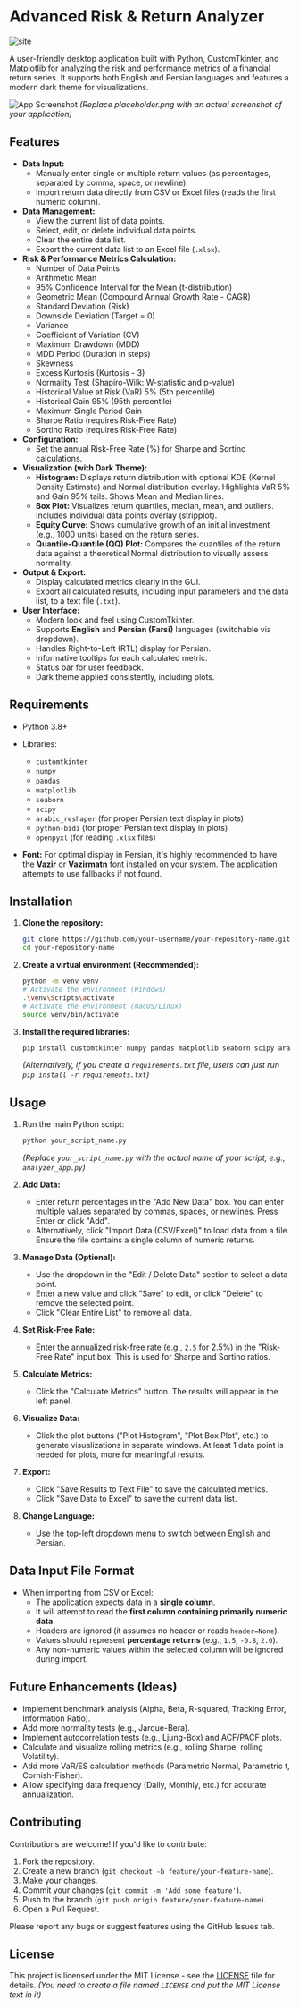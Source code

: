 # Advanced Risk & Return Analyzer

![ site ]((https://github.com/sinaha81/cfa-calc/blob/main/image.png)(https://sinaha81.github.io/cfa-calc/))

A user-friendly desktop application built with Python, CustomTkinter, and Matplotlib for analyzing the risk and performance metrics of a financial return series. It supports both English and Persian languages and features a modern dark theme for visualizations.

![App Screenshot](https://github.com/sinaha81/cfa-calc/blob/main/image.png)
*(Replace placeholder.png with an actual screenshot of your application)*

## Features

*   **Data Input:**
    *   Manually enter single or multiple return values (as percentages, separated by comma, space, or newline).
    *   Import return data directly from CSV or Excel files (reads the first numeric column).
*   **Data Management:**
    *   View the current list of data points.
    *   Select, edit, or delete individual data points.
    *   Clear the entire data list.
    *   Export the current data list to an Excel file (`.xlsx`).
*   **Risk & Performance Metrics Calculation:**
    *   Number of Data Points
    *   Arithmetic Mean
    *   95% Confidence Interval for the Mean (t-distribution)
    *   Geometric Mean (Compound Annual Growth Rate - CAGR)
    *   Standard Deviation (Risk)
    *   Downside Deviation (Target = 0)
    *   Variance
    *   Coefficient of Variation (CV)
    *   Maximum Drawdown (MDD)
    *   MDD Period (Duration in steps)
    *   Skewness
    *   Excess Kurtosis (Kurtosis - 3)
    *   Normality Test (Shapiro-Wilk: W-statistic and p-value)
    *   Historical Value at Risk (VaR) 5% (5th percentile)
    *   Historical Gain 95% (95th percentile)
    *   Maximum Single Period Gain
    *   Sharpe Ratio (requires Risk-Free Rate)
    *   Sortino Ratio (requires Risk-Free Rate)
*   **Configuration:**
    *   Set the annual Risk-Free Rate (%) for Sharpe and Sortino calculations.
*   **Visualization (with Dark Theme):**
    *   **Histogram:** Displays return distribution with optional KDE (Kernel Density Estimate) and Normal distribution overlay. Highlights VaR 5% and Gain 95% tails. Shows Mean and Median lines.
    *   **Box Plot:** Visualizes return quartiles, median, mean, and outliers. Includes individual data points overlay (stripplot).
    *   **Equity Curve:** Shows cumulative growth of an initial investment (e.g., 1000 units) based on the return series.
    *   **Quantile-Quantile (QQ) Plot:** Compares the quantiles of the return data against a theoretical Normal distribution to visually assess normality.
*   **Output & Export:**
    *   Display calculated metrics clearly in the GUI.
    *   Export all calculated results, including input parameters and the data list, to a text file (`.txt`).
*   **User Interface:**
    *   Modern look and feel using CustomTkinter.
    *   Supports **English** and **Persian (Farsi)** languages (switchable via dropdown).
    *   Handles Right-to-Left (RTL) display for Persian.
    *   Informative tooltips for each calculated metric.
    *   Status bar for user feedback.
    *   Dark theme applied consistently, including plots.

## Requirements

*   Python 3.8+
*   Libraries:
    *   `customtkinter`
    *   `numpy`
    *   `pandas`
    *   `matplotlib`
    *   `seaborn`
    *   `scipy`
    *   `arabic_reshaper` (for proper Persian text display in plots)
    *   `python-bidi` (for proper Persian text display in plots)
    *   `openpyxl` (for reading `.xlsx` files)

*   **Font:** For optimal display in Persian, it's highly recommended to have the **Vazir** or **Vazirmatn** font installed on your system. The application attempts to use fallbacks if not found.

## Installation

1.  **Clone the repository:**
    ```bash
    git clone https://github.com/your-username/your-repository-name.git
    cd your-repository-name
    ```
2.  **Create a virtual environment (Recommended):**
    ```bash
    python -m venv venv
    # Activate the environment (Windows)
    .\venv\Scripts\activate
    # Activate the environment (macOS/Linux)
    source venv/bin/activate
    ```
3.  **Install the required libraries:**
    ```bash
    pip install customtkinter numpy pandas matplotlib seaborn scipy arabic_reshaper python-bidi openpyxl
    ```
    *(Alternatively, if you create a `requirements.txt` file, users can just run `pip install -r requirements.txt`)*

## Usage

1.  Run the main Python script:
    ```bash
    python your_script_name.py
    ```
    *(Replace `your_script_name.py` with the actual name of your script, e.g., `analyzer_app.py`)*

2.  **Add Data:**
    *   Enter return percentages in the "Add New Data" box. You can enter multiple values separated by commas, spaces, or newlines. Press Enter or click "Add".
    *   Alternatively, click "Import Data (CSV/Excel)" to load data from a file. Ensure the file contains a single column of numeric returns.
3.  **Manage Data (Optional):**
    *   Use the dropdown in the "Edit / Delete Data" section to select a data point.
    *   Enter a new value and click "Save" to edit, or click "Delete" to remove the selected point.
    *   Click "Clear Entire List" to remove all data.
4.  **Set Risk-Free Rate:**
    *   Enter the annualized risk-free rate (e.g., `2.5` for 2.5%) in the "Risk-Free Rate" input box. This is used for Sharpe and Sortino ratios.
5.  **Calculate Metrics:**
    *   Click the "Calculate Metrics" button. The results will appear in the left panel.
6.  **Visualize Data:**
    *   Click the plot buttons ("Plot Histogram", "Plot Box Plot", etc.) to generate visualizations in separate windows. At least 1 data point is needed for plots, more for meaningful results.
7.  **Export:**
    *   Click "Save Results to Text File" to save the calculated metrics.
    *   Click "Save Data to Excel" to save the current data list.
8.  **Change Language:**
    *   Use the top-left dropdown menu to switch between English and Persian.

## Data Input File Format

*   When importing from CSV or Excel:
    *   The application expects data in a **single column**.
    *   It will attempt to read the **first column containing primarily numeric data**.
    *   Headers are ignored (it assumes no header or reads `header=None`).
    *   Values should represent **percentage returns** (e.g., `1.5`, `-0.8`, `2.0`).
    *   Any non-numeric values within the selected column will be ignored during import.

## Future Enhancements (Ideas)

*   Implement benchmark analysis (Alpha, Beta, R-squared, Tracking Error, Information Ratio).
*   Add more normality tests (e.g., Jarque-Bera).
*   Implement autocorrelation tests (e.g., Ljung-Box) and ACF/PACF plots.
*   Calculate and visualize rolling metrics (e.g., rolling Sharpe, rolling Volatility).
*   Add more VaR/ES calculation methods (Parametric Normal, Parametric t, Cornish-Fisher).
*   Allow specifying data frequency (Daily, Monthly, etc.) for accurate annualization.

## Contributing

Contributions are welcome! If you'd like to contribute:

1.  Fork the repository.
2.  Create a new branch (`git checkout -b feature/your-feature-name`).
3.  Make your changes.
4.  Commit your changes (`git commit -m 'Add some feature'`).
5.  Push to the branch (`git push origin feature/your-feature-name`).
6.  Open a Pull Request.

Please report any bugs or suggest features using the GitHub Issues tab.

## License

This project is licensed under the MIT License - see the [LICENSE](LICENSE) file for details. *(You need to create a file named `LICENSE` and put the MIT License text in it)*
